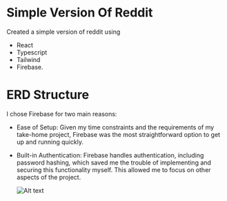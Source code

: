 # Simple Version Of Reddit

Created a simple version of reddit using 
- React
- Typescript
- Tailwind
- Firebase.

# ERD Structure

I chose Firebase for two main reasons:

- Ease of Setup: Given my time constraints and the requirements of my take-home project, Firebase was the most straightforward option to get up and running quickly.

- Built-in Authentication: Firebase handles authentication, including password hashing, which saved me the trouble of implementing and securing this functionality myself. This allowed me to focus on other aspects of the project.

  ![Alt text](https://i.imgur.com/oi4nHUm.png)
